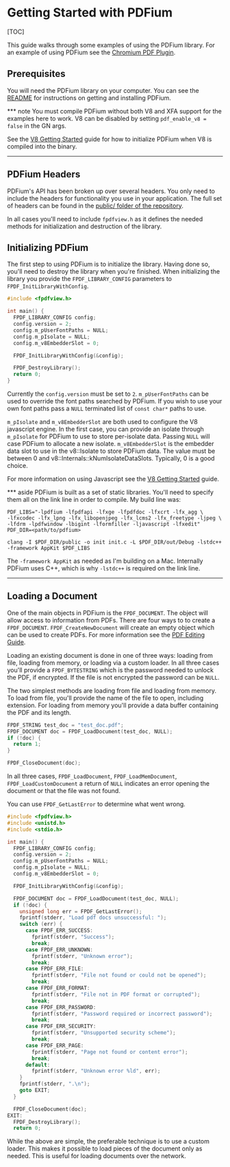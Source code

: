 # Getting Started with PDFium

[TOC]

This guide walks through some examples of using the PDFium library. For an
example of using PDFium see the [Chromium PDF Plugin][chrome-plugin].

## Prerequisites

You will need the PDFium library on your computer. You can see the
[README](/README.md) for instructions on getting and installing PDFium.

*** note
You must compile PDFium without both V8 and XFA support for the examples
here to work. V8 can be disabled by setting `pdf_enable_v8 = false` in the
GN args.

See the [V8 Getting Started][pdfium-v8] guide for how to
initialize PDFium when V8 is compiled into the binary.
***

## PDFium Headers

PDFium's API has been broken up over several headers. You only need to include
the headers for functionality you use in your application. The full set of
headers can be found in the [public/ folder of the repository][pdfium-public].

In all cases you'll need to include `fpdfview.h` as it defines the needed
methods for initialization and destruction of the library.

## Initializing PDFium

The first step to using PDFium is to initialize the library. Having done so,
you'll need to destroy the library when you're finished. When initializing the
library you provide the `FPDF_LIBRARY_CONFIG` parameters to
`FPDF_InitLibraryWithConfig`.

```c
#include <fpdfview.h>

int main() {
  FPDF_LIBRARY_CONFIG config;
  config.version = 2;
  config.m_pUserFontPaths = NULL;
  config.m_pIsolate = NULL;
  config.m_v8EmbedderSlot = 0;

  FPDF_InitLibraryWithConfig(&config);

  FPDF_DestroyLibrary();
  return 0;
}
```

Currently the `config.version` must be set to `2`. `m_pUserFontPaths` can be
used to override the font paths searched by PDFium. If you wish to use your
own font paths pass a `NULL` terminated list of `const char*` paths to use.

`m_pIsolate` and `m_v8EmbedderSlot` are both used to configure the V8
javascript engine. In the first case, you can provide an isolate through
`m_pIsolate` for PDFium to use to store per-isolate data. Passing `NULL` will
case PDFium to allocate a new isolate. `m_v8EmbedderSlot` is the embedder data
slot to use in the v8::Isolate to store PDFium data. The value must be between
0 and v8::Internals::kNumIsolateDataSlots. Typically, 0 is a good choice.

For more information on using Javascript see the [V8 Getting Started][pdfium-v8]
guide.

*** aside
PDFium is built as a set of static libraries. You'll need to specify them all on
the link line in order to compile. My build line was:

```
PDF_LIBS="-lpdfium -lfpdfapi -lfxge -lfpdfdoc -lfxcrt -lfx_agg \
-lfxcodec -lfx_lpng -lfx_libopenjpeg -lfx_lcms2 -lfx_freetype -ljpeg \
-lfdrm -lpdfwindow -lbigint -lformfiller -ljavascript -lfxedit"
PDF_DIR=<path/to/pdfium>

clang -I $PDF_DIR/public -o init init.c -L $PDF_DIR/out/Debug -lstdc++ -framework AppKit $PDF_LIBS
```

The `-framework AppKit` as needed as I'm building on a Mac. Internally PDFium
uses C++, which is why `-lstdc++` is required on the link line.
***

## Loading a Document

One of the main objects in PDFium is the `FPDF_DOCUMENT`. The object will allow
access to information from PDFs. There are four ways to to create a
`FPDF_DOCUMENT`. `FPDF_CreateNewDocument` will create an empty object which
can be used to create PDFs. For more information see the
[PDF Editing Guide][pdfium-edit-guide].

Loading an existing document is done in one of three ways: loading from file,
loading from memory, or loading via a custom loader. In all three cases you'll
provide a `FPDF_BYTESTRING` which is the password needed to unlock the PDF, if
encrypted. If the file is not encrypted the password can be `NULL`.

The two simplest methods are loading from file and loading from memory. To load
from file, you'll provide the name of the file to open, including extension. For
loading from memory you'll provide a data buffer containing the PDF and its
length.

```c
FPDF_STRING test_doc = "test_doc.pdf";
FPDF_DOCUMENT doc = FPDF_LoadDocument(test_doc, NULL);
if (!doc) {
  return 1;
}

FPDF_CloseDocument(doc);

```

In all three cases, `FPDF_LoadDocument`, `FPDF_LoadMemDocument`,
`FPDF_LoadCustomDocument` a return of `NULL` indicates an error opening the
document or that the file was not found.

You can use `FPDF_GetLastError` to determine what went wrong.

```c
#include <fpdfview.h>
#include <unistd.h>
#include <stdio.h>

int main() {
  FPDF_LIBRARY_CONFIG config;
  config.version = 2;
  config.m_pUserFontPaths = NULL;
  config.m_pIsolate = NULL;
  config.m_v8EmbedderSlot = 0;

  FPDF_InitLibraryWithConfig(&config);

  FPDF_DOCUMENT doc = FPDF_LoadDocument(test_doc, NULL);
  if (!doc) {
    unsigned long err = FPDF_GetLastError();
    fprintf(stderr, "Load pdf docs unsuccessful: ");
    switch (err) {
      case FPDF_ERR_SUCCESS:
        fprintf(stderr, "Success");
        break;
      case FPDF_ERR_UNKNOWN:
        fprintf(stderr, "Unknown error");
        break;
      case FPDF_ERR_FILE:
        fprintf(stderr, "File not found or could not be opened");
        break;
      case FPDF_ERR_FORMAT:
        fprintf(stderr, "File not in PDF format or corrupted");
        break;
      case FPDF_ERR_PASSWORD:
        fprintf(stderr, "Password required or incorrect password");
        break;
      case FPDF_ERR_SECURITY:
        fprintf(stderr, "Unsupported security scheme");
        break;
      case FPDF_ERR_PAGE:
        fprintf(stderr, "Page not found or content error");
        break;
      default:
        fprintf(stderr, "Unknown error %ld", err);
    }
    fprintf(stderr, ".\n");
    goto EXIT;
  }

  FPDF_CloseDocument(doc);
EXIT:
  FPDF_DestroyLibrary();
  return 0;
```

While the above are simple, the preferable technique is to use a custom loader.
This makes it possible to load pieces of the document only as needed. This is
useful for loading documents over the network.




[chrome-plugin]: https://chromium.googlesource.com/chromium/src/+/master/pdf/
[pdfium-public]: https://pdfium.googlesource.com/pdfium/+/master/public/
[pdfium-v8]: /docs/v8-getting-started.md
[pdfium-edit-guide]: /docs/pdfium-edit-guide.md
